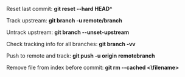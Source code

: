 Reset last commit: **git reset --hard HEAD^**  

Track upstream: **git branch -u remote/branch**   

Untrack upstream: **git branch --unset-upstream**  

Check tracking info for all branches: **git branch -vv**

Push to remote and track: **git push -u origin remotebranch**   

Remove file from index before commit: **git rm --cached <\filename>**   

